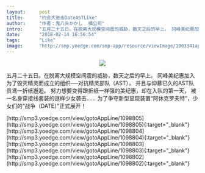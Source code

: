 ```yaml
---
layout:     post
title:      "约会大进击DateASTLike"
author:     "作者：鬼八头かかし  橘公司"
intro:      "五月二十五日。在脱离大规模空间震的威胁，数天之后的早上。 冈峰美纪惠加入为了毁灭精灵而成立的组织──对抗精灵部队（AST）， 并且与仰慕已久的AST队员鸢一折纸邂逅。 努力想要变得跟折纸一样强的美纪惠，却在入队的第一天， 被一名身穿接线套装的谜样少女袭击…… 为了争夺新型显现装置“阿休克罗夫特”，少女们的“战争（DATE）”正式展开！"
date:       "2018-02-14 16:56:54"
tags:       "Like"
image:      "http://smp.yoedge.com/smp-app/resource/viewImage/1003341appline.png"
---
```

<div style="text-align: center">
<p><img src="http://smp.yoedge.com/smp-app/resource/viewImage/1003341appline.png"/></p>
</div>
<p class="post-meta">
<span>五月二十五日。在脱离大规模空间震的威胁，数天之后的早上。 冈峰美纪惠加入为了毁灭精灵而成立的组织──对抗精灵部队（AST）， 并且与仰慕已久的AST队员鸢一折纸邂逅。 努力想要变得跟折纸一样强的美纪惠，却在入队的第一天， 被一名身穿接线套装的谜样少女袭击…… 为了争夺新型显现装置“阿休克罗夫特”，少女们的“战争（DATE）”正式展开！</span>
</p>
[http://smp3.yoedge.com/view/gotoAppLine/1098805](http://smp3.yoedge.com/view/gotoAppLine/1098805){:target="_blank"}
[http://smp3.yoedge.com/view/gotoAppLine/1098804](http://smp3.yoedge.com/view/gotoAppLine/1098804){:target="_blank"}
[http://smp3.yoedge.com/view/gotoAppLine/1098803](http://smp3.yoedge.com/view/gotoAppLine/1098803){:target="_blank"}
[http://smp3.yoedge.com/view/gotoAppLine/1098802](http://smp3.yoedge.com/view/gotoAppLine/1098802){:target="_blank"}



